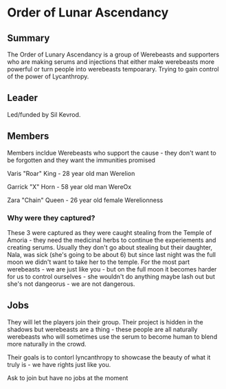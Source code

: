 # Order of Lunar Ascendancy

## Summary

The Order of Lunary Ascendancy is a group of Werebeasts and supporters who are making serums and injections that either make werebeasts more powerful or turn people into werebeasts tempoarary. Trying to gain control of the power of Lycanthropy. 


## Leader
Led/funded by Sil Kevrod.


## Members

Members incldue Werebeasts who support the cause - they don't want to be forgotten and they want the immunities promised


Varis "Roar" King - 28 year old man Werelion

Garrick "X" Horn - 58 year old man WereOx

Zara "Chain" Queen - 26 year old female Werelionness



### Why were they captured?

These 3 were captured as they were caught stealing from the Temple of Amoria - they need the medicinal herbs to continue the experiements and creating serums. Usually they don't go about stealing but their daughter, Nala, was sick (she's going to be about 6) but since last night was the full moon we didn't want to take her to the temple. For the most part werebeasts - we are just like you - but on the full moon it becomes harder for us to control ourselves - she wouldn't do anything maybe lash out but she's not dangeorus - we are not dangerous. 



## Jobs

They will let the players join their group. Their project is hidden in the shadows but werebeasts are a thing - these people are all naturally werebeasts who will sometimes use the serum to become human to blend more naturally in the crowd.


Their goals is to contorl lyncanthropy to showcase the beauty of what it truly is - we have rights just like you. 


Ask to join but have no jobs at the moment





